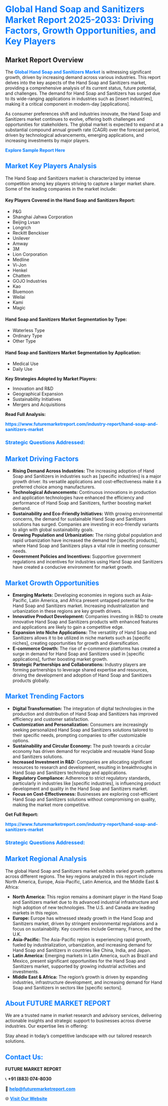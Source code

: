 <h1 style="color: #007BFF;">Global Hand Soap and Sanitizers Market Report 2025-2033: Driving Factors, Growth Opportunities, and Key Players</h1>

<section id="overview">
<h2>Market Report Overview</h2>
<p>The <a href="https://www.futuremarketreport.com/industry-report/hand-soap-and-sanitizers-market" style="color: #007BFF; text-decoration: none;"><strong>Global Hand Soap and Sanitizers Market</strong></a> is witnessing significant growth, driven by increasing demand across various industries. This report delves into the key aspects of the Hand Soap and Sanitizers market, providing a comprehensive analysis of its current status, future potential, and challenges. The demand for Hand Soap and Sanitizers has surged due to its wide-ranging applications in industries such as [insert industries], making it a critical component in modern-day [applications].</p>
<p>As consumer preferences shift and industries innovate, the Hand Soap and Sanitizers market continues to evolve, offering both challenges and opportunities for stakeholders. The global market is expected to expand at a substantial compound annual growth rate (CAGR) over the forecast period, driven by technological advancements, emerging applications, and increasing investments by major players.</p>
</section>

<section id="overview">
<p><a href="https://www.futuremarketreport.com/request-sample/reportId=62372" style="color: #007BFF; text-decoration: none;"><strong>Explore Sample Report Here</strong></a></p>
</section>

<section id="key-players">
<h2 style="color: #007BFF;">Market Key Players Analysis</h2>
<p>The Hand Soap and Sanitizers market is characterized by intense competition among key players striving to capture a larger market share. Some of the leading companies in the market include:</p>
<h4>Key Players Covered in the Hand Soap and Sanitizers Report:</h4>
<ul><li>P&amp;G</li><li>Shanghai Jahwa Corporation</li><li>Beijing Lvsan</li><li>Longrich</li><li>Reckitt Benckiser</li><li>Unilever</li><li>Amway</li><li>3M</li><li>Lion Corporation</li><li>Medline</li><li>Vi-Jon</li><li>Henkel</li><li>Chattem</li><li>GOJO Industries</li><li>Kao</li><li>Bluemoon</li><li>Weilai</li><li>Kami</li><li>Magic</li></ul>
<h4>Hand Soap and Sanitizers Market Segmentation by Type:</h4>
<ul><li>Waterless Type</li><li>Ordinary Type</li><li>Other Type</li></ul>

<h4>Hand Soap and Sanitizers Market Segmentation by Application:</h4>
<ul><li>Medical Use</li><li>Daily Use</li></ul>
<p><strong>Key Strategies Adopted by Market Players:</strong></p>
<ul>
<li>Innovation and R&D</li>
<li>Geographical Expansion</li>
<li>Sustainability Initiatives</li>
<li>Mergers and Acquisitions</li>
</ul>
</section>

<section>
<p><strong>Read Full Analysis: </strong></p><a href="https://www.futuremarketreport.com/industry-report/hand-soap-and-sanitizers-market" style="color: #007BFF; text-decoration: none;"><strong>https://www.futuremarketreport.com/industry-report/hand-soap-and-sanitizers-market</strong></a>
<h3 style="color: #007BFF;">Strategic Questions Addressed:</h3>
</section>

<section id="driving-factors">
<h2 style="color: #007BFF;">Market Driving Factors</h2>
<ul>
<li><strong>Rising Demand Across Industries:</strong> The increasing adoption of Hand Soap and Sanitizers in industries such as [specific industries] is a major growth driver. Its versatile applications and cost-effectiveness make it a preferred choice among manufacturers.</li>
<li><strong>Technological Advancements:</strong> Continuous innovations in production and application technologies have enhanced the efficiency and performance of Hand Soap and Sanitizers, further boosting market demand.</li>
<li><strong>Sustainability and Eco-Friendly Initiatives:</strong> With growing environmental concerns, the demand for sustainable Hand Soap and Sanitizers solutions has surged. Companies are investing in eco-friendly variants to align with global sustainability goals.</li>
<li><strong>Growing Population and Urbanization:</strong> The rising global population and rapid urbanization have increased the demand for [specific products], where Hand Soap and Sanitizers plays a vital role in meeting consumer needs.</li>
<li><strong>Government Policies and Incentives:</strong> Supportive government regulations and incentives for industries using Hand Soap and Sanitizers have created a conducive environment for market growth.</li>
</ul>
</section>

<section id="growth-opportunities">
<h2 style="color: #007BFF;">Market Growth Opportunities</h2>
<ul>
<li><strong>Emerging Markets:</strong> Developing economies in regions such as Asia-Pacific, Latin America, and Africa present untapped potential for the Hand Soap and Sanitizers market. Increasing industrialization and urbanization in these regions are key growth drivers.</li>
<li><strong>Innovative Product Development:</strong> Companies investing in R&D to create innovative Hand Soap and Sanitizers products with enhanced features and applications are likely to gain a competitive edge.</li>
<li><strong>Expansion into Niche Applications:</strong> The versatility of Hand Soap and Sanitizers allows it to be utilized in niche markets such as [specific niches], creating opportunities for growth and diversification.</li>
<li><strong>E-commerce Growth:</strong> The rise of e-commerce platforms has created a surge in demand for Hand Soap and Sanitizers used in [specific applications], further boosting market growth.</li>
<li><strong>Strategic Partnerships and Collaborations:</strong> Industry players are forming partnerships to leverage shared expertise and resources, driving the development and adoption of Hand Soap and Sanitizers products globally.</li>
</ul>
</section>

<section id="trending-factors">
<h2 style="color: #007BFF;">Market Trending Factors</h2>
<ul>
<li><strong>Digital Transformation:</strong> The integration of digital technologies in the production and distribution of Hand Soap and Sanitizers has improved efficiency and customer satisfaction.</li>
<li><strong>Customization and Personalization:</strong> Consumers are increasingly seeking personalized Hand Soap and Sanitizers solutions tailored to their specific needs, prompting companies to offer customizable options.</li>
<li><strong>Sustainability and Circular Economy:</strong> The push towards a circular economy has driven demand for recyclable and reusable Hand Soap and Sanitizers solutions.</li>
<li><strong>Increased Investment in R&D:</strong> Companies are allocating significant resources to research and development, resulting in breakthroughs in Hand Soap and Sanitizers technology and applications.</li>
<li><strong>Regulatory Compliance:</strong> Adherence to strict regulatory standards, particularly in industries like [specific industries], is influencing product development and quality in the Hand Soap and Sanitizers market.</li>
<li><strong>Focus on Cost-Effectiveness:</strong> Businesses are exploring cost-efficient Hand Soap and Sanitizers solutions without compromising on quality, making the market more competitive.</li>
</ul>
</section>

<section>
<p><strong>Get Full Report: </strong></p><a href="https://www.futuremarketreport.com/industry-report/hand-soap-and-sanitizers-market" style="color: #007BFF; text-decoration: none;"><strong>https://www.futuremarketreport.com/industry-report/hand-soap-and-sanitizers-market</strong></a>
<h3 style="color: #007BFF;">Strategic Questions Addressed:</h3>
</section>


<section id="regional-analysis">
<h2 style="color: #007BFF;">Market Regional Analysis</h2>
<p>The global Hand Soap and Sanitizers market exhibits varied growth patterns across different regions. The key regions analyzed in this report include North America, Europe, Asia-Pacific, Latin America, and the Middle East & Africa:</p>
<ul>
<li><strong>North America:</strong> This region remains a dominant player in the Hand Soap and Sanitizers market due to its advanced industrial infrastructure and high adoption of new technologies. The U.S. and Canada are leading markets in this region.</li>
<li><strong>Europe:</strong> Europe has witnessed steady growth in the Hand Soap and Sanitizers market, driven by stringent environmental regulations and a focus on sustainability. Key countries include Germany, France, and the U.K.</li>
<li><strong>Asia-Pacific:</strong> The Asia-Pacific region is experiencing rapid growth, fueled by industrialization, urbanization, and increasing demand for Hand Soap and Sanitizers in countries like China, India, and Japan.</li>
<li><strong>Latin America:</strong> Emerging markets in Latin America, such as Brazil and Mexico, present significant opportunities for the Hand Soap and Sanitizers market, supported by growing industrial activities and investments.</li>
<li><strong>Middle East & Africa:</strong> The region’s growth is driven by expanding industries, infrastructure development, and increasing demand for Hand Soap and Sanitizers in sectors like [specific sectors].</li>
</ul>
</section>

<footer>
<h2 style="color: #007BFF;">About FUTURE MARKET REPORT</h2>
<p>We are a trusted name in market research and advisory services, delivering actionable insights and strategic support to businesses across diverse industries. Our expertise lies in offering:</p>

<p>Stay ahead in today’s competitive landscape with our tailored research solutions.</p>

<h2 style="color: #007BFF;">Contact Us:</h2>
<p><strong>FUTURE MARKET REPORT</strong></p>
<p>📞 <strong>+91 (883) 074-8030</strong></p>
<p>📧 <strong><a href="mailto:help@futuremarketreport.com" style="color: #007BFF;">help@futuremarketreport.com</a></strong></p>
<p>🌐 <strong><a href="https://www.futuremarketreport.com/" style="color: #007BFF;">Visit Our Website</a></strong></p>
</footer>